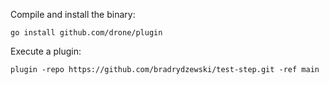 Compile and install the binary:

```
go install github.com/drone/plugin
```

Execute a plugin:

```
plugin -repo https://github.com/bradrydzewski/test-step.git -ref main
```
